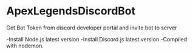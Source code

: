# ApexLegendsDiscordBot

Get Bot Token from discord developer portal and invite bot to server

-Install Node.js latest version
-Install Discord.js latest version
-Compiled with nodemon.


